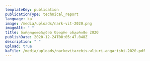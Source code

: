 ```yaml
---
templateKey: publication
publicationType: technical_report
language: ka
image: /media/uploads/nark-vit-2020.png
imageAlt: " "
title: ნარკოვითარების წლიური ანგარიში 2020
publishDate: 2020-12-24T08:05:47.048Z
description: " "
upload: true
kaFile: /media/uploads/narkovitarebis-wliuri-angarishi-2020.pdf
---
```


